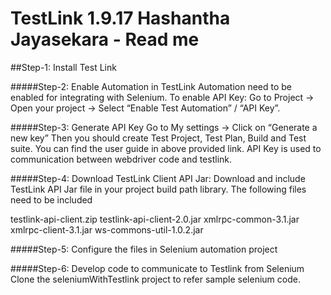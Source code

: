 # TestLink 1.9.17 Hashantha Jayasekara - Read me

##Step-1: Install Test Link

#####Step-2: Enable Automation in TestLink
Automation need to be enabled for integrating with Selenium.
To enable API Key: Go to Project -> Open your project -> Select “Enable Test Automation” / “API Key”.

#####Step-3: Generate API Key
Go to My settings -> Click on “Generate a new key”
Then you should create Test Project, Test Plan, Build and Test suite. You can find the user guide in above provided link.
API Key is used to communication between webdriver code and testlink.

#####Step-4: Download TestLink Client API Jar:
Download and include TestLink API Jar file in your project build path library. The following files need to be included

testlink-api-client.zip
testlink-api-client-2.0.jar
xmlrpc-common-3.1.jar
xmlrpc-client-3.1.jar
ws-commons-util-1.0.2.jar

#####Step-5: Configure the files in Selenium automation project

#####Step-6: Develop code to communicate to Testlink from Selenium
Clone the seleniumWithTestlink project to refer sample selenium code.
